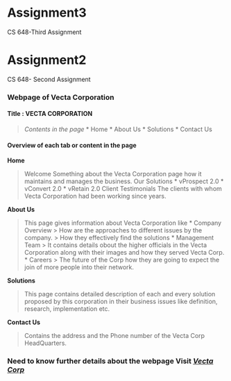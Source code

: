 # Assignment3
 CS 648-Third Assignment

 # Assignment2
 CS 648- Second Assignment

### Webpage of Vecta Corporation
   #### Title : **VECTA CORPORATION**
   > _Contents in the page_
        * Home
        * About Us
        * Solutions
        * Contact Us
#### Overview of each tab or content in the page

**Home**
 > Welcome
   Something about the Vecta Corporation page how it maintains and manages the business.
 > Our Solutions
    * vProspect 2.0
    * vConvert 2.0
    * vRetain 2.0
> Client Testimonials
  The clients with whom Vecta Corporation had been working since years.

  **About Us**
  > This page gives information about Vecta Corporation like
     * Company Overview
       > How are the approaches to different issues by the company.
       > How they effectively find the solutions
     * Management Team
       > It contains details obout the higher officials in the Vecta Corporation along with their images and how they served Vecta Corp.
    * Careers
      > The future of the Corp how they are going to expect the join of more people into their network.

   **Solutions**
   > This page contains detailed description of each and every solution proposed by this corporation in their business issues like definition, research, implementation etc.

   **Contact Us**
   > Contains the address and the Phone number of the Vecta Corp HeadQuarters.
     

 ### Need to know further details about the webpage Visit [**_Vecta Corp_** ](https://acw-group.com.hk/acw_distribution/events/VectaCorp/aboutus.htm)

    


